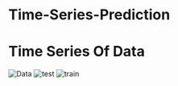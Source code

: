 # Time-Series-Prediction
# Time Series Of Data
![Data](https://user-images.githubusercontent.com/36264923/54862659-f9d38200-4d63-11e9-97f6-41b99906d1fb.png)
![test](https://user-images.githubusercontent.com/36264923/54862682-56cf3800-4d64-11e9-8a25-3bcc567a6a36.png)
![train](https://user-images.githubusercontent.com/36264923/54862683-58006500-4d64-11e9-9cd1-54377c28472b.png)

